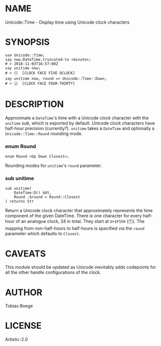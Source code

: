 NAME
====

Unicode::Time - Display time using Unicode clock characters

SYNOPSIS
========

``` perl6
use Unicode::Time;
say now.DateTime.truncated-to <minute>;
# > 2018-11-03T16:57:00Z
say unitime now;
# > 🕔  [CLOCK FACE FIVE OCLOCK]
say unitime now, round => Unicode::Time::Down;
# > 🕟  [CLOCK FACE FOUR-THIRTY]
```

DESCRIPTION
===========

Approximate a `DateTime`'s time with a Unicode clock character with the `unitime` sub, which is exported by default. Unicode clock characters have half-hour precision (currently?). `unitime` takes a `DateTime` and optionally a `Unicode::Time::Round` rounding mode.

### enum Round

```perl6
enum Round <Up Down Closest>;
```

Rounding modes for `unitime`'s `round` parameter.

### sub unitime

```perl6
sub unitime(
    DateTime:D() $dt,
    Round :$round = Round::Closest
) returns Str
```

Return a Unicode clock character that approximately represents the time component of the given DateTime. There is one character for every half-hour of an analogue clock, 24 in total. They start at `U+1F550` (&#x1F550;). The mapping from non-half-hours to half-hours is specified via the `round` parameter which defaults to `Closest`.

CAVEATS
=======

This module should be updated as Unicode inevitably adds codepoints for all the other handle configurations of the clock.

AUTHOR
======

Tobias Boege

LICENSE
=======

Artistic-2.0

